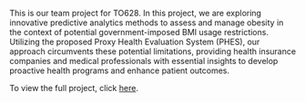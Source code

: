 This is our team project for TO628. In this project, we are exploring innovative predictive analytics methods to assess and manage obesity in the context of potential government-imposed BMI usage restrictions. Utilizing the proposed Proxy Health Evaluation System (PHES), our approach circumvents these potential limitations, providing health insurance companies and medical professionals with essential insights to develop proactive health programs and enhance patient outcomes.

To view the full project, click [here](https://blakewaldman.github.io/TO628_Team_Project/).